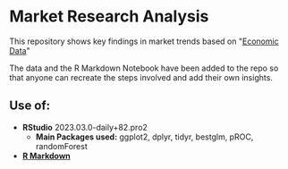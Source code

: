# Market Research Analysis

This repository shows key findings in market trends based on "[Economic Data](https://www.marketwatch.com/economy-politics/calendar)"  

The data and the R Markdown Notebook have been added to the repo so that anyone can recreate the steps involved and add their own insights. 

## Use of:
* **RStudio** 2023.03.0-daily+82.pro2
    * **Main Packages used:** ggplot2, dplyr, tidyr, bestglm, pROC, randomForest
* [**R Markdown**](https://rmarkdown.rstudio.com/)